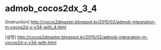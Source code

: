 # admob_cocos2dx_3_4

[Instruction]
http://cocos2dmaster.blogspot.kr/2015/02/admob-integration-in-cocos2d-x-v34-with_4.html

[설명]
http://cocos2dmaster.blogspot.kr/2015/02/admob-integration-in-cocos2d-x-v34-with.html



